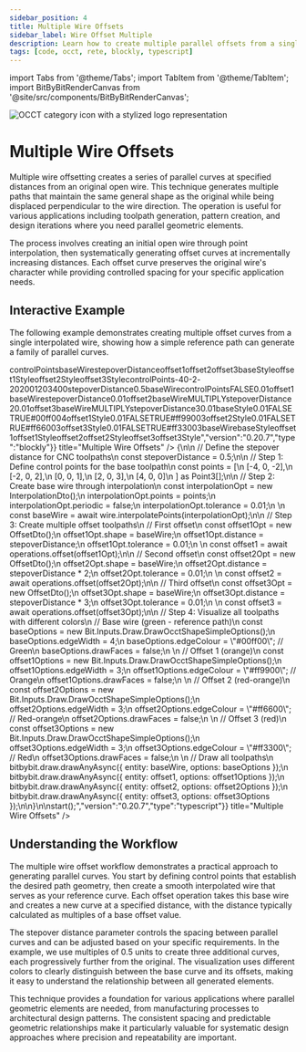 ```yaml
---
sidebar_position: 4
title: Multiple Wire Offsets
sidebar_label: Wire Offset Multiple
description: Learn how to create multiple parallel offsets from a single open wire using OCCT operations for various design and manufacturing applications.
tags: [code, occt, rete, blockly, typescript]
---
```


import Tabs from '@theme/Tabs';
import TabItem from '@theme/TabItem';
import BitByBitRenderCanvas from '@site/src/components/BitByBitRenderCanvas';

<img 
  class="category-icon-small" 
  src="https://s.bitbybit.dev/assets/icons/white/occt-icon.svg" 
  alt="OCCT category icon with a stylized logo representation" 
  title="OCCT category icon" />

# Multiple Wire Offsets

Multiple wire offsetting creates a series of parallel curves at specified distances from an original open wire. This technique generates multiple paths that maintain the same general shape as the original while being displaced perpendicular to the wire direction. The operation is useful for various applications including toolpath generation, pattern creation, and design iterations where you need parallel geometric elements.

The process involves creating an initial open wire through point interpolation, then systematically generating offset curves at incrementally increasing distances. Each offset curve preserves the original wire's character while providing controlled spacing for your specific application needs.

## Interactive Example

The following example demonstrates creating multiple offset curves from a single interpolated wire, showing how a simple reference path can generate a family of parallel curves.

<Tabs>

<TabItem value="rete" label="Rete">
<BitByBitRenderCanvas
    requireManualStart={true}
    script={{"script":"{\"id\":\"rete-v2-json\",\"nodes\":{\"38ab4551ee8c1af6\":{\"id\":\"38ab4551ee8c1af6\",\"name\":\"bitbybit.lists.createList\",\"customName\":\"create list\",\"data\":{},\"inputs\":{\"listElements\":{\"connections\":[{\"node\":\"p1\",\"output\":\"result\",\"data\":{}},{\"node\":\"p2\",\"output\":\"result\",\"data\":{}},{\"node\":\"p3\",\"output\":\"result\",\"data\":{}},{\"node\":\"p4\",\"output\":\"result\",\"data\":{}},{\"node\":\"p5\",\"output\":\"result\",\"data\":{}}]}},\"position\":[400,200]},\"p1\":{\"id\":\"p1\",\"name\":\"bitbybit.vector.vectorXYZ\",\"customName\":\"point 1\",\"async\":false,\"drawable\":true,\"data\":{\"genericNodeData\":{\"hide\":true,\"oneOnOne\":false,\"flatten\":0,\"forceExecution\":false},\"x\":-4,\"y\":0,\"z\":-2},\"inputs\":{},\"position\":[-190.80902171677602,-389.40998864339485]},\"p2\":{\"id\":\"p2\",\"name\":\"bitbybit.vector.vectorXYZ\",\"customName\":\"point 2\",\"async\":false,\"drawable\":true,\"data\":{\"genericNodeData\":{\"hide\":true,\"oneOnOne\":false,\"flatten\":0,\"forceExecution\":false},\"x\":-2,\"y\":0,\"z\":2},\"inputs\":{},\"position\":[-184.48746508777663,-51.45988709568172]},\"p3\":{\"id\":\"p3\",\"name\":\"bitbybit.vector.vectorXYZ\",\"customName\":\"point 3\",\"async\":false,\"drawable\":true,\"data\":{\"genericNodeData\":{\"hide\":true,\"oneOnOne\":false,\"flatten\":0,\"forceExecution\":false},\"x\":0,\"y\":0,\"z\":1},\"inputs\":{},\"position\":[-182.69518017759944,284.6979295418542]},\"p4\":{\"id\":\"p4\",\"name\":\"bitbybit.vector.vectorXYZ\",\"customName\":\"point 4\",\"async\":false,\"drawable\":true,\"data\":{\"genericNodeData\":{\"hide\":true,\"oneOnOne\":false,\"flatten\":0,\"forceExecution\":false},\"x\":2,\"y\":0,\"z\":3},\"inputs\":{},\"position\":[-178.16590845877727,621.8445930263844]},\"p5\":{\"id\":\"p5\",\"name\":\"bitbybit.vector.vectorXYZ\",\"customName\":\"point 5\",\"async\":false,\"drawable\":true,\"data\":{\"genericNodeData\":{\"hide\":true,\"oneOnOne\":false,\"flatten\":0,\"forceExecution\":false},\"x\":4,\"y\":0,\"z\":0},\"inputs\":{},\"position\":[-177.78626190144908,960.9248052563768]},\"basewire\":{\"id\":\"basewire\",\"name\":\"bitbybit.occt.shapes.wire.interpolatePoints\",\"customName\":\"base wire\",\"async\":true,\"drawable\":true,\"data\":{\"genericNodeData\":{\"hide\":true,\"oneOnOne\":false,\"flatten\":0,\"forceExecution\":false},\"periodic\":false,\"tolerance\":0.01},\"inputs\":{\"points\":{\"connections\":[{\"node\":\"38ab4551ee8c1af6\",\"output\":\"list\",\"data\":{}}]}},\"position\":[798.0752802442432,7.828210074300614]},\"e80cf9124defa4d4\":{\"id\":\"e80cf9124defa4d4\",\"name\":\"bitbybit.math.numberSlider\",\"customName\":\"number slider\",\"data\":{\"options\":{\"min\":0.1,\"max\":2,\"step\":0.1,\"width\":300,\"updateOnDrag\":false},\"number\":2},\"inputs\":{},\"position\":[507.72512479553654,683.9608294997644]},\"offset1\":{\"id\":\"offset1\",\"name\":\"bitbybit.occt.operations.offset\",\"customName\":\"offset 1\",\"async\":true,\"drawable\":true,\"data\":{\"genericNodeData\":{\"hide\":true,\"oneOnOne\":false,\"flatten\":0,\"forceExecution\":false},\"distance\":0.2,\"tolerance\":0.01},\"inputs\":{\"shape\":{\"connections\":[{\"node\":\"basewire\",\"output\":\"result\",\"data\":{}}]},\"distance\":{\"connections\":[{\"node\":\"e80cf9124defa4d4\",\"output\":\"result\",\"data\":{}}]}},\"position\":[1221.466307302009,35.9679552097118]},\"multiply2\":{\"id\":\"multiply2\",\"name\":\"bitbybit.math.twoNrOperation\",\"customName\":\"distance x2\",\"async\":false,\"drawable\":false,\"data\":{\"genericNodeData\":{\"hide\":false,\"oneOnOne\":false,\"flatten\":0,\"forceExecution\":false},\"first\":1,\"second\":1,\"operation\":\"multiply\"},\"inputs\":{\"first\":{\"connections\":[{\"node\":\"e80cf9124defa4d4\",\"output\":\"result\",\"data\":{}}]},\"second\":{\"connections\":[{\"node\":\"two\",\"output\":\"result\",\"data\":{}}]}},\"position\":[1224.7781345357528,420.76788306204287]},\"multiply3\":{\"id\":\"multiply3\",\"name\":\"bitbybit.math.twoNrOperation\",\"customName\":\"distance x3\",\"async\":false,\"drawable\":false,\"data\":{\"genericNodeData\":{\"hide\":false,\"oneOnOne\":false,\"flatten\":0,\"forceExecution\":false},\"first\":1,\"second\":1,\"operation\":\"multiply\"},\"inputs\":{\"first\":{\"connections\":[{\"node\":\"e80cf9124defa4d4\",\"output\":\"result\",\"data\":{}}]},\"second\":{\"connections\":[{\"node\":\"three\",\"output\":\"result\",\"data\":{}}]}},\"position\":[1223.336847020343,763.5274114633796]},\"two\":{\"id\":\"two\",\"name\":\"bitbybit.math.number\",\"customName\":\"2\",\"async\":false,\"drawable\":false,\"data\":{\"genericNodeData\":{\"hide\":false,\"oneOnOne\":false,\"flatten\":0,\"forceExecution\":false},\"number\":2},\"inputs\":{},\"position\":[794.9971478885859,358.9193706214926]},\"three\":{\"id\":\"three\",\"name\":\"bitbybit.math.number\",\"customName\":\"3\",\"async\":false,\"drawable\":false,\"data\":{\"genericNodeData\":{\"hide\":false,\"oneOnOne\":false,\"flatten\":0,\"forceExecution\":false},\"number\":3},\"inputs\":{},\"position\":[776.7709280853388,864.3650074471401]},\"offset2\":{\"id\":\"offset2\",\"name\":\"bitbybit.occt.operations.offset\",\"customName\":\"offset 2\",\"async\":true,\"drawable\":true,\"data\":{\"genericNodeData\":{\"hide\":true,\"oneOnOne\":false,\"flatten\":0,\"forceExecution\":false},\"distance\":0.2,\"tolerance\":0.01},\"inputs\":{\"shape\":{\"connections\":[{\"node\":\"basewire\",\"output\":\"result\",\"data\":{}}]},\"distance\":{\"connections\":[{\"node\":\"multiply2\",\"output\":\"result\",\"data\":{}}]}},\"position\":[1753.5553421737566,-819.7376021048046]},\"offset3\":{\"id\":\"offset3\",\"name\":\"bitbybit.occt.operations.offset\",\"customName\":\"offset 3\",\"async\":true,\"drawable\":true,\"data\":{\"genericNodeData\":{\"hide\":true,\"oneOnOne\":false,\"flatten\":0,\"forceExecution\":false},\"distance\":0.2,\"tolerance\":0.01},\"inputs\":{\"shape\":{\"connections\":[{\"node\":\"basewire\",\"output\":\"result\",\"data\":{}}]},\"distance\":{\"connections\":[{\"node\":\"multiply3\",\"output\":\"result\",\"data\":{}}]}},\"position\":[1755.7551374986147,-412.67129767464064]},\"basestyle\":{\"id\":\"basestyle\",\"name\":\"bitbybit.draw.optionsOcctShapeSimple\",\"customName\":\"base wire style\",\"async\":false,\"drawable\":false,\"data\":{\"genericNodeData\":{\"hide\":false,\"oneOnOne\":false,\"flatten\":0,\"forceExecution\":false},\"precision\":0.01,\"drawFaces\":false,\"faceColour\":\"#ff0000\",\"drawEdges\":true,\"edgeColour\":\"#00ff00\",\"edgeWidth\":10},\"inputs\":{},\"position\":[2185.479415729077,24.660799545770598]},\"offset1style\":{\"id\":\"offset1style\",\"name\":\"bitbybit.draw.optionsOcctShapeSimple\",\"customName\":\"offset 1 style\",\"async\":false,\"drawable\":false,\"data\":{\"genericNodeData\":{\"hide\":false,\"oneOnOne\":false,\"flatten\":0,\"forceExecution\":false},\"precision\":0.01,\"drawFaces\":false,\"faceColour\":\"#ff0000\",\"drawEdges\":true,\"edgeColour\":\"#ff9900\",\"edgeWidth\":10},\"inputs\":{},\"position\":[2185.41761280114,479.95843456556105]},\"offset2style\":{\"id\":\"offset2style\",\"name\":\"bitbybit.draw.optionsOcctShapeSimple\",\"customName\":\"offset 2 style\",\"async\":false,\"drawable\":false,\"data\":{\"genericNodeData\":{\"hide\":false,\"oneOnOne\":false,\"flatten\":0,\"forceExecution\":false},\"precision\":0.01,\"drawFaces\":false,\"faceColour\":\"#ff0000\",\"drawEdges\":true,\"edgeColour\":\"#ff6600\",\"edgeWidth\":10},\"inputs\":{},\"position\":[2189.911568561141,949.1264124123878]},\"offset3style\":{\"id\":\"offset3style\",\"name\":\"bitbybit.draw.optionsOcctShapeSimple\",\"customName\":\"offset 3 style\",\"async\":false,\"drawable\":false,\"data\":{\"genericNodeData\":{\"hide\":false,\"oneOnOne\":false,\"flatten\":0,\"forceExecution\":false},\"precision\":0.01,\"drawFaces\":false,\"faceColour\":\"#ff0000\",\"drawEdges\":true,\"edgeColour\":\"#ff3300\",\"edgeWidth\":10},\"inputs\":{},\"position\":[2198.7405582664474,1412.2906772596061]},\"drawbase\":{\"id\":\"drawbase\",\"name\":\"bitbybit.draw.drawAnyAsync\",\"customName\":\"draw base wire\",\"async\":true,\"drawable\":true,\"data\":{\"genericNodeData\":{\"hide\":false,\"oneOnOne\":false,\"flatten\":0,\"forceExecution\":false}},\"inputs\":{\"entity\":{\"connections\":[{\"node\":\"basewire\",\"output\":\"result\",\"data\":{}}]},\"options\":{\"connections\":[{\"node\":\"basestyle\",\"output\":\"result\",\"data\":{}}]}},\"position\":[2962.5743950324195,-338.5447476522748]},\"drawoffset1\":{\"id\":\"drawoffset1\",\"name\":\"bitbybit.draw.drawAnyAsync\",\"customName\":\"draw offset 1\",\"async\":true,\"drawable\":true,\"data\":{\"genericNodeData\":{\"hide\":false,\"oneOnOne\":false,\"flatten\":0,\"forceExecution\":false}},\"inputs\":{\"entity\":{\"connections\":[{\"node\":\"offset1\",\"output\":\"result\",\"data\":{}}]},\"options\":{\"connections\":[{\"node\":\"offset1style\",\"output\":\"result\",\"data\":{}}]}},\"position\":[2966.944744936546,20.383033435246347]},\"drawoffset2\":{\"id\":\"drawoffset2\",\"name\":\"bitbybit.draw.drawAnyAsync\",\"customName\":\"draw offset 2\",\"async\":true,\"drawable\":true,\"data\":{\"genericNodeData\":{\"hide\":false,\"oneOnOne\":false,\"flatten\":0,\"forceExecution\":false}},\"inputs\":{\"entity\":{\"connections\":[{\"node\":\"offset2\",\"output\":\"result\",\"data\":{}}]},\"options\":{\"connections\":[{\"node\":\"offset2style\",\"output\":\"result\",\"data\":{}}]}},\"position\":[2968.163145515878,374.15611583371833]},\"drawoffset3\":{\"id\":\"drawoffset3\",\"name\":\"bitbybit.draw.drawAnyAsync\",\"customName\":\"draw offset 3\",\"async\":true,\"drawable\":true,\"data\":{\"genericNodeData\":{\"hide\":false,\"oneOnOne\":false,\"flatten\":0,\"forceExecution\":false}},\"inputs\":{\"entity\":{\"connections\":[{\"node\":\"offset3\",\"output\":\"result\",\"data\":{}}]},\"options\":{\"connections\":[{\"node\":\"offset3style\",\"output\":\"result\",\"data\":{}}]}},\"position\":[2971.5181616038944,746.5142215618604]}}}","version":"0.20.7","type":"rete"}}
    title="Multiple Wire Offsets"
    />
</TabItem>

<TabItem value="blockly" label="Blockly">
<BitByBitRenderCanvas
    requireManualStart={true}
    script={{"script":"<xml xmlns=\"https://developers.google.com/blockly/xml\"><variables><variable id=\"controlPoints\">controlPoints</variable><variable id=\"baseWire\">baseWire</variable><variable id=\"stepoverDistance\">stepoverDistance</variable><variable id=\"offset1\">offset1</variable><variable id=\"offset2\">offset2</variable><variable id=\"offset3\">offset3</variable><variable id=\"baseStyle\">baseStyle</variable><variable id=\"offset1Style\">offset1Style</variable><variable id=\"offset2Style\">offset2Style</variable><variable id=\"offset3Style\">offset3Style</variable></variables><block type=\"variables_set\" id=\"points_list\" x=\"50\" y=\"50\"><field name=\"VAR\" id=\"controlPoints\">controlPoints</field><value name=\"VALUE\"><block type=\"lists_create_with\" id=\"points_create\"><mutation items=\"5\"></mutation><value name=\"ADD0\"><block type=\"bitbybit.point.pointXYZ\" id=\"p1\"><value name=\"X\"><block type=\"math_number\" id=\"p1_x\"><field name=\"NUM\">-4</field></block></value><value name=\"Y\"><block type=\"math_number\" id=\"p1_y\"><field name=\"NUM\">0</field></block></value><value name=\"Z\"><block type=\"math_number\" id=\"p1_z\"><field name=\"NUM\">-2</field></block></value></block></value><value name=\"ADD1\"><block type=\"bitbybit.point.pointXYZ\" id=\"p2\"><value name=\"X\"><block type=\"math_number\" id=\"p2_x\"><field name=\"NUM\">-2</field></block></value><value name=\"Y\"><block type=\"math_number\" id=\"p2_y\"><field name=\"NUM\">0</field></block></value><value name=\"Z\"><block type=\"math_number\" id=\"p2_z\"><field name=\"NUM\">2</field></block></value></block></value><value name=\"ADD2\"><block type=\"bitbybit.point.pointXYZ\" id=\"p3\"><value name=\"X\"><block type=\"math_number\" id=\"p3_x\"><field name=\"NUM\">0</field></block></value><value name=\"Y\"><block type=\"math_number\" id=\"p3_y\"><field name=\"NUM\">0</field></block></value><value name=\"Z\"><block type=\"math_number\" id=\"p3_z\"><field name=\"NUM\">1</field></block></value></block></value><value name=\"ADD3\"><block type=\"bitbybit.point.pointXYZ\" id=\"p4\"><value name=\"X\"><block type=\"math_number\" id=\"p4_x\"><field name=\"NUM\">2</field></block></value><value name=\"Y\"><block type=\"math_number\" id=\"p4_y\"><field name=\"NUM\">0</field></block></value><value name=\"Z\"><block type=\"math_number\" id=\"p4_z\"><field name=\"NUM\">3</field></block></value></block></value><value name=\"ADD4\"><block type=\"bitbybit.point.pointXYZ\" id=\"p5\"><value name=\"X\"><block type=\"math_number\" id=\"p5_x\"><field name=\"NUM\">4</field></block></value><value name=\"Y\"><block type=\"math_number\" id=\"p5_y\"><field name=\"NUM\">0</field></block></value><value name=\"Z\"><block type=\"math_number\" id=\"p5_z\"><field name=\"NUM\">0</field></block></value></block></value></block></value><next><block type=\"variables_set\" id=\"stepover_set\" x=\"50\" y=\"150\"><field name=\"VAR\" id=\"stepoverDistance\">stepoverDistance</field><value name=\"VALUE\"><block type=\"math_number\" id=\"stepover_value\"><field name=\"NUM\">0.5</field></block></value><next><block type=\"variables_set\" id=\"base_wire_create\" x=\"50\" y=\"250\"><field name=\"VAR\" id=\"baseWire\">baseWire</field><value name=\"VALUE\"><block type=\"bitbybit.occt.shapes.wire.interpolatePoints\" id=\"base_wire\"><value name=\"Points\"><block type=\"variables_get\" id=\"get_points\"><field name=\"VAR\" id=\"controlPoints\">controlPoints</field></block></value><value name=\"Periodic\"><block type=\"logic_boolean\" id=\"base_periodic\"><field name=\"BOOL\">FALSE</field></block></value><value name=\"Tolerance\"><block type=\"math_number\" id=\"base_tolerance\"><field name=\"NUM\">0.01</field></block></value></block></value><next><block type=\"variables_set\" id=\"offset1_create\" x=\"50\" y=\"350\"><field name=\"VAR\" id=\"offset1\">offset1</field><value name=\"VALUE\"><block type=\"bitbybit.occt.operations.offset\" id=\"offset_1\"><value name=\"Shape\"><block type=\"variables_get\" id=\"get_base_wire\"><field name=\"VAR\" id=\"baseWire\">baseWire</field></block></value><value name=\"Distance\"><block type=\"variables_get\" id=\"get_stepover\"><field name=\"VAR\" id=\"stepoverDistance\">stepoverDistance</field></block></value><value name=\"Tolerance\"><block type=\"math_number\" id=\"offset1_tolerance\"><field name=\"NUM\">0.01</field></block></value></block></value><next><block type=\"variables_set\" id=\"offset2_create\" x=\"50\" y=\"450\"><field name=\"VAR\" id=\"offset2\">offset2</field><value name=\"VALUE\"><block type=\"bitbybit.occt.operations.offset\" id=\"offset_2\"><value name=\"Shape\"><block type=\"variables_get\" id=\"get_base_wire2\"><field name=\"VAR\" id=\"baseWire\">baseWire</field></block></value><value name=\"Distance\"><block type=\"math_arithmetic\" id=\"distance2\"><field name=\"OP\">MULTIPLY</field><value name=\"A\"><block type=\"variables_get\" id=\"get_stepover2\"><field name=\"VAR\" id=\"stepoverDistance\">stepoverDistance</field></block></value><value name=\"B\"><block type=\"math_number\" id=\"mult2\"><field name=\"NUM\">2</field></block></value></block></value><value name=\"Tolerance\"><block type=\"math_number\" id=\"offset2_tolerance\"><field name=\"NUM\">0.01</field></block></value></block></value><next><block type=\"variables_set\" id=\"offset3_create\" x=\"50\" y=\"550\"><field name=\"VAR\" id=\"offset3\">offset3</field><value name=\"VALUE\"><block type=\"bitbybit.occt.operations.offset\" id=\"offset_3\"><value name=\"Shape\"><block type=\"variables_get\" id=\"get_base_wire3\"><field name=\"VAR\" id=\"baseWire\">baseWire</field></block></value><value name=\"Distance\"><block type=\"math_arithmetic\" id=\"distance3\"><field name=\"OP\">MULTIPLY</field><value name=\"A\"><block type=\"variables_get\" id=\"get_stepover3\"><field name=\"VAR\" id=\"stepoverDistance\">stepoverDistance</field></block></value><value name=\"B\"><block type=\"math_number\" id=\"mult3\"><field name=\"NUM\">3</field></block></value></block></value><value name=\"Tolerance\"><block type=\"math_number\" id=\"offset3_tolerance\"><field name=\"NUM\">0.01</field></block></value></block></value><next><block type=\"variables_set\" id=\"base_style_create\" x=\"50\" y=\"650\"><field name=\"VAR\" id=\"baseStyle\">baseStyle</field><value name=\"VALUE\"><block type=\"bitbybit.draw.optionsOcctShapeSimple\" id=\"base_style\"><value name=\"Precision\"><block type=\"math_number\" id=\"base_precision\"><field name=\"NUM\">0.01</field></block></value><value name=\"DrawFaces\"><block type=\"logic_boolean\" id=\"base_drawfaces\"><field name=\"BOOL\">FALSE</field></block></value><value name=\"DrawEdges\"><block type=\"logic_boolean\" id=\"base_drawedges\"><field name=\"BOOL\">TRUE</field></block></value><value name=\"EdgeColour\"><block type=\"colour_picker\" id=\"base_edgecolor\"><field name=\"COLOUR\">#00ff00</field></block></value><value name=\"EdgeWidth\"><block type=\"math_number\" id=\"base_edgewidth\"><field name=\"NUM\">4</field></block></value></block></value><next><block type=\"variables_set\" id=\"offset1_style_create\" x=\"50\" y=\"750\"><field name=\"VAR\" id=\"offset1Style\">offset1Style</field><value name=\"VALUE\"><block type=\"bitbybit.draw.optionsOcctShapeSimple\" id=\"offset1_style\"><value name=\"Precision\"><block type=\"math_number\" id=\"offset1_precision\"><field name=\"NUM\">0.01</field></block></value><value name=\"DrawFaces\"><block type=\"logic_boolean\" id=\"offset1_drawfaces\"><field name=\"BOOL\">FALSE</field></block></value><value name=\"DrawEdges\"><block type=\"logic_boolean\" id=\"offset1_drawedges\"><field name=\"BOOL\">TRUE</field></block></value><value name=\"EdgeColour\"><block type=\"colour_picker\" id=\"offset1_edgecolor\"><field name=\"COLOUR\">#ff9900</field></block></value><value name=\"EdgeWidth\"><block type=\"math_number\" id=\"offset1_edgewidth\"><field name=\"NUM\">3</field></block></value></block></value><next><block type=\"variables_set\" id=\"offset2_style_create\" x=\"50\" y=\"850\"><field name=\"VAR\" id=\"offset2Style\">offset2Style</field><value name=\"VALUE\"><block type=\"bitbybit.draw.optionsOcctShapeSimple\" id=\"offset2_style\"><value name=\"Precision\"><block type=\"math_number\" id=\"offset2_precision\"><field name=\"NUM\">0.01</field></block></value><value name=\"DrawFaces\"><block type=\"logic_boolean\" id=\"offset2_drawfaces\"><field name=\"BOOL\">FALSE</field></block></value><value name=\"DrawEdges\"><block type=\"logic_boolean\" id=\"offset2_drawedges\"><field name=\"BOOL\">TRUE</field></block></value><value name=\"EdgeColour\"><block type=\"colour_picker\" id=\"offset2_edgecolor\"><field name=\"COLOUR\">#ff6600</field></block></value><value name=\"EdgeWidth\"><block type=\"math_number\" id=\"offset2_edgewidth\"><field name=\"NUM\">3</field></block></value></block></value><next><block type=\"variables_set\" id=\"offset3_style_create\" x=\"50\" y=\"950\"><field name=\"VAR\" id=\"offset3Style\">offset3Style</field><value name=\"VALUE\"><block type=\"bitbybit.draw.optionsOcctShapeSimple\" id=\"offset3_style\"><value name=\"Precision\"><block type=\"math_number\" id=\"offset3_precision\"><field name=\"NUM\">0.01</field></block></value><value name=\"DrawFaces\"><block type=\"logic_boolean\" id=\"offset3_drawfaces\"><field name=\"BOOL\">FALSE</field></block></value><value name=\"DrawEdges\"><block type=\"logic_boolean\" id=\"offset3_drawedges\"><field name=\"BOOL\">TRUE</field></block></value><value name=\"EdgeColour\"><block type=\"colour_picker\" id=\"offset3_edgecolor\"><field name=\"COLOUR\">#ff3300</field></block></value><value name=\"EdgeWidth\"><block type=\"math_number\" id=\"offset3_edgewidth\"><field name=\"NUM\">3</field></block></value></block></value><next><block type=\"bitbybit.draw.drawAnyAsyncNoReturn\" id=\"draw_base\" x=\"50\" y=\"1050\"><value name=\"Entity\"><block type=\"variables_get\" id=\"get_base_for_draw\"><field name=\"VAR\" id=\"baseWire\">baseWire</field></block></value><value name=\"Options\"><block type=\"variables_get\" id=\"get_base_style\"><field name=\"VAR\" id=\"baseStyle\">baseStyle</field></block></value><next><block type=\"bitbybit.draw.drawAnyAsyncNoReturn\" id=\"draw_offset1\" x=\"50\" y=\"1150\"><value name=\"Entity\"><block type=\"variables_get\" id=\"get_offset1_for_draw\"><field name=\"VAR\" id=\"offset1\">offset1</field></block></value><value name=\"Options\"><block type=\"variables_get\" id=\"get_offset1_style\"><field name=\"VAR\" id=\"offset1Style\">offset1Style</field></block></value><next><block type=\"bitbybit.draw.drawAnyAsyncNoReturn\" id=\"draw_offset2\" x=\"50\" y=\"1250\"><value name=\"Entity\"><block type=\"variables_get\" id=\"get_offset2_for_draw\"><field name=\"VAR\" id=\"offset2\">offset2</field></block></value><value name=\"Options\"><block type=\"variables_get\" id=\"get_offset2_style\"><field name=\"VAR\" id=\"offset2Style\">offset2Style</field></block></value><next><block type=\"bitbybit.draw.drawAnyAsyncNoReturn\" id=\"draw_offset3\" x=\"50\" y=\"1350\"><value name=\"Entity\"><block type=\"variables_get\" id=\"get_offset3_for_draw\"><field name=\"VAR\" id=\"offset3\">offset3</field></block></value><value name=\"Options\"><block type=\"variables_get\" id=\"get_offset3_style\"><field name=\"VAR\" id=\"offset3Style\">offset3Style</field></block></value></block></next></block></next></block></next></block></next></block></next></block></next></block></next></block></next></block></next></block></next></block></next></block></next></block></next></block></xml>","version":"0.20.7","type":"blockly"}}
    title="Multiple Wire Offsets"
    />
</TabItem>

<TabItem value="typescript" label="TypeScript">
<BitByBitRenderCanvas
    requireManualStart={true}
    script={{"script":"// Import required modules for wire creation and operations\nconst { wire } = bitbybit.occt.shapes;\nconst { operations } = bitbybit.occt;\n// Import DTOs for interpolation and offset operations\nconst { InterpolationDto, OffsetDto } = Bit.Inputs.OCCT;\ntype TopoDSWirePointer = Bit.Inputs.OCCT.TopoDSWirePointer;\ntype Point3 = Bit.Inputs.Base.Point3;\n\nconst start = async () => {\n\n    // Define the stepover distance for CNC toolpaths\n    const stepoverDistance = 0.5;\n\n    // Step 1: Define control points for the base toolpath\n    const points = [\n        [-4, 0, -2],\n        [-2, 0, 2],\n        [0, 0, 1],\n        [2, 0, 3],\n        [4, 0, 0]\n    ] as Point3[];\n\n    // Step 2: Create base wire through interpolation\n    const interpolationOpt = new InterpolationDto();\n    interpolationOpt.points = points;\n    interpolationOpt.periodic = false;\n    interpolationOpt.tolerance = 0.01;\n    \n    const baseWire = await wire.interpolatePoints(interpolationOpt);\n\n    // Step 3: Create multiple offset toolpaths\n    // First offset\n    const offset1Opt = new OffsetDto<TopoDSWirePointer, any>();\n    offset1Opt.shape = baseWire;\n    offset1Opt.distance = stepoverDistance;\n    offset1Opt.tolerance = 0.01;\n    \n    const offset1 = await operations.offset(offset1Opt);\n\n    // Second offset\n    const offset2Opt = new OffsetDto<TopoDSWirePointer, any>();\n    offset2Opt.shape = baseWire;\n    offset2Opt.distance = stepoverDistance * 2;\n    offset2Opt.tolerance = 0.01;\n    \n    const offset2 = await operations.offset(offset2Opt);\n\n    // Third offset\n    const offset3Opt = new OffsetDto<TopoDSWirePointer, any>();\n    offset3Opt.shape = baseWire;\n    offset3Opt.distance = stepoverDistance * 3;\n    offset3Opt.tolerance = 0.01;\n    \n    const offset3 = await operations.offset(offset3Opt);\n\n    // Step 4: Visualize all toolpaths with different colors\n    // Base wire (green - reference path)\n    const baseOptions = new Bit.Inputs.Draw.DrawOcctShapeSimpleOptions();\n    baseOptions.edgeWidth = 4;\n    baseOptions.edgeColour = \"#00ff00\"; // Green\n    baseOptions.drawFaces = false;\n    \n    // Offset 1 (orange)\n    const offset1Options = new Bit.Inputs.Draw.DrawOcctShapeSimpleOptions();\n    offset1Options.edgeWidth = 3;\n    offset1Options.edgeColour = \"#ff9900\"; // Orange\n    offset1Options.drawFaces = false;\n    \n    // Offset 2 (red-orange)\n    const offset2Options = new Bit.Inputs.Draw.DrawOcctShapeSimpleOptions();\n    offset2Options.edgeWidth = 3;\n    offset2Options.edgeColour = \"#ff6600\"; // Red-orange\n    offset2Options.drawFaces = false;\n    \n    // Offset 3 (red)\n    const offset3Options = new Bit.Inputs.Draw.DrawOcctShapeSimpleOptions();\n    offset3Options.edgeWidth = 3;\n    offset3Options.edgeColour = \"#ff3300\"; // Red\n    offset3Options.drawFaces = false;\n    \n    // Draw all toolpaths\n    bitbybit.draw.drawAnyAsync({ entity: baseWire, options: baseOptions });\n    bitbybit.draw.drawAnyAsync({ entity: offset1, options: offset1Options });\n    bitbybit.draw.drawAnyAsync({ entity: offset2, options: offset2Options });\n    bitbybit.draw.drawAnyAsync({ entity: offset3, options: offset3Options });\n\n}\n\nstart();","version":"0.20.7","type":"typescript"}}
    title="Multiple Wire Offsets"
    />
</TabItem>
</Tabs>

## Understanding the Workflow

The multiple wire offset workflow demonstrates a practical approach to generating parallel curves. You start by defining control points that establish the desired path geometry, then create a smooth interpolated wire that serves as your reference curve. Each offset operation takes this base wire and creates a new curve at a specified distance, with the distance typically calculated as multiples of a base offset value.

The stepover distance parameter controls the spacing between parallel curves and can be adjusted based on your specific requirements. In the example, we use multiples of 0.5 units to create three additional curves, each progressively further from the original. The visualization uses different colors to clearly distinguish between the base curve and its offsets, making it easy to understand the relationship between all generated elements.

This technique provides a foundation for various applications where parallel geometric elements are needed, from manufacturing processes to architectural design patterns. The consistent spacing and predictable geometric relationships make it particularly valuable for systematic design approaches where precision and repeatability are important.
